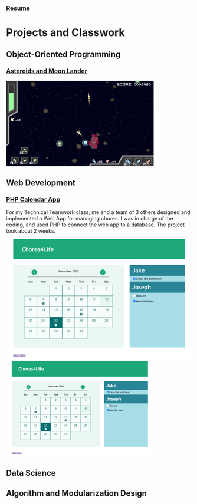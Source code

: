 ### [Resume](resume.md)

# Projects and Classwork

## Object-Oriented Programming

### [Asteroids and Moon Lander](oop.md)

<img src="images/Asteroids.png" width="400">

## Web Development

### [PHP Calendar App](calendar.md)

For my Technical Teamwork class, me and a team of 3 others designed and implemented a Web App for managing chores. I was in charge of the coding, and used PHP to connect the web app to a database. The project took about 2 weeks.

![](images/Chores4Life_Calendar.png)
<img src="images/Chores4Life_Calendar.png" width="400">


## Data Science

## Algorithm and Modularization Design

